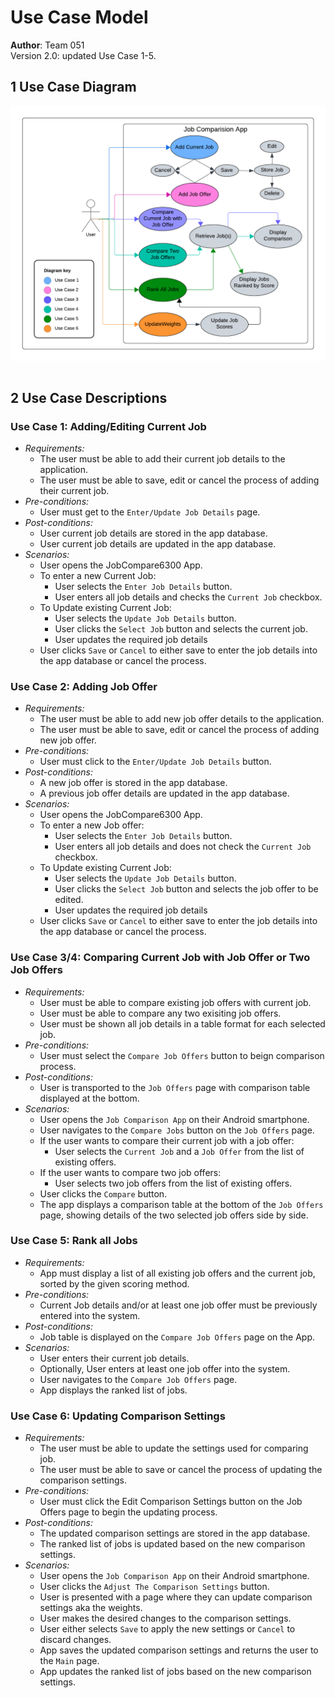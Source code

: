 # Use Case Model

**Author**: Team 051
<br>
Version 2.0: updated Use Case 1-5.<br>

## 1 Use Case Diagram

<div style="text-align: center;">
    <img src="images/UseCaseDiagram.png" alt="Example Image" style="display: block; margin: 0 auto;">
</div><br>

## 2 Use Case Descriptions

### Use Case 1: Adding/Editing Current Job

- *Requirements:* 
    - The user must be able to add their current job details to the application.
    - The user must be able to save, edit or cancel the process of adding their current job.
- *Pre-conditions:*
    - User must get to the `Enter/Update Job Details` page. 
- *Post-conditions:*
    - User current job details are stored in the app database.
    - User current job details are updated in the app database.
- *Scenarios:*
    - User opens the JobCompare6300 App.
    - To enter a new Current Job:
        - User selects the `Enter Job Details` button.
        - User enters all job details and checks the `Current Job` checkbox.
    - To Update existing Current Job:
        - User selects the `Update Job Details` button.
        - User clicks the  `Select Job` button and selects the current job.
        - User updates the required job details
    - User clicks `Save` or `Cancel` to either save to enter the job details into the app database or cancel the process.


### Use Case 2: Adding Job Offer

- *Requirements:* 
    - The user must be able to add new job offer details to the application.
    - The user must be able to save, edit or cancel the process of adding new job offer.
- *Pre-conditions:*
    - User must click to the `Enter/Update Job Details` button.
- *Post-conditions:*
    - A new job offer is stored in the app database.
    - A previous job offer details are updated in the app database.
- *Scenarios:*
    - User opens the JobCompare6300 App.
    - To enter a new Job offer:
        - User selects the `Enter Job Details` button.
        - User enters all job details and does not check the `Current Job` checkbox.
    - To Update existing Current Job:
        - User selects the `Update Job Details` button.
        - User clicks the  `Select Job` button and selects the job offer to be edited.
        - User updates the required job details
    - User clicks `Save` or `Cancel` to either save to enter the job details into the app database or cancel the process.
### Use Case 3/4: Comparing Current Job with Job Offer or Two Job Offers

- *Requirements:* 
    - User must be able to compare existing job offers with current job.
    - User must be able to compare any two exisiting job offers.
    - User must be shown all job details in a table format for each selected job.
- *Pre-conditions:*
    - User must select the `Compare Job Offers` button to beign comparison process.
- *Post-conditions:*
    - User is transported to the `Job Offers` page with comparison table displayed at the bottom.
- *Scenarios:*
    - User opens the `Job Comparison App` on their Android smartphone.
    - User navigates to the `Compare Jobs` button on the `Job Offers` page.
    - If the user wants to compare their current job with a job offer:
        - User selects the `Current Job` and a `Job Offer` from the list of existing offers.
    - If the user wants to compare two job offers:
        - User selects two job offers from the list of existing offers.
    - User clicks the `Compare` button.
    - The app displays a comparison table at the bottom of the `Job Offers` page, showing details of the two selected job offers side by side.

### Use Case 5: Rank all Jobs

- *Requirements:* 
    - App must display a list of all existing job offers and the current job, sorted by the given scoring method.
- *Pre-conditions:*
    - Current Job details and/or at least one job offer must be previously entered into the system.
- *Post-conditions:*
    - Job table is displayed on the `Compare Job Offers` page on the App.
- *Scenarios:*
    - User enters their current job details.
    - Optionally, User enters at least one job offer into the system.
    - User navigates to the `Compare Job Offers` page.
    - App displays the ranked list of jobs.

### Use Case 6: Updating Comparison Settings

- *Requirements:* 
    - The user must be able to update the settings used for comparing job.
    - The user must be able to save or cancel the process of updating the comparison settings.
- *Pre-conditions:*
    - User must click the Edit Comparison Settings button on the Job Offers page to begin the updating process.
- *Post-conditions:*
    - The updated comparison settings are stored in the app database.
    - The ranked list of jobs is updated based on the new comparison settings.
- *Scenarios:*
    - User opens the `Job Comparison App` on their Android smartphone.
    - User clicks the `Adjust The Comparison Settings` button.
    - User is presented with a page where they can update comparison settings aka the weights.
    - User makes the desired changes to the comparison settings.
    - User either selects `Save` to apply the new settings or `Cancel` to discard changes.
    - App saves the updated comparison settings and returns the user to the `Main` page.
    - App updates the ranked list of jobs based on the new comparison settings.